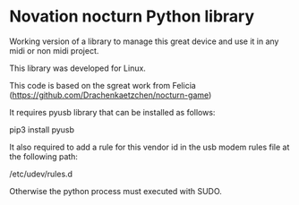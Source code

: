 # Novation nocturn Python library

Working version of a library to manage this great device
and use it in any midi or non midi project.

This library was developed for Linux.

This code is based on the sgreat work from Felicia (<https://github.com/Drachenkaetzchen/nocturn-game>)

It requires pyusb library that can be installed as follows:

pip3 install pyusb

It also required to add a rule for this vendor id
in the usb modem rules file at the following path:

/etc/udev/rules.d

Otherwise the python process must executed with SUDO.
